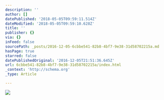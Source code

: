 ```yaml
---
description: ''
author: []
datePublished: '2018-05-05T09:59:11.514Z'
dateModified: '2018-05-05T09:59:10.628Z'
title: ''
publisher: {}
via: {}
inFeed: false
sourcePath: _posts/2016-12-05-6cbbe541-82b8-4bf7-9e38-31d58702215a.md
hasPage: true
starred: false
datePublishedOriginal: '2016-12-05T21:51:36.645Z'
url: 6cbbe541-82b8-4bf7-9e38-31d58702215a/index.html
_context: 'http://schema.org'
_type: Article

---
```

![](https://the-grid-user-content.s3-us-west-2.amazonaws.com/0d5bc908-9e25-42ae-84e4-b432eddac847.jpg)